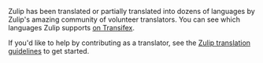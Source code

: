 Zulip has been translated or partially translated into dozens of
languages by Zulip's amazing community of volunteer translators.
You can see which languages Zulip supports [on Transifex][transifex-zulip].

If you'd like to help by contributing as a translator, see the
[Zulip translation guidelines][translating-zulip] to get started.

[transifex-zulip]: https://www.transifex.com/zulip/zulip/
[translating-zulip]: https://zulip.readthedocs.io/en/stable/translating/translating.html
